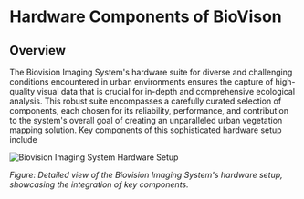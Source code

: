 # Hardware Components of BioVison

## Overview

The Biovision Imaging System's hardware suite for diverse and challenging conditions encountered in urban environments ensures the capture of high-quality visual data that is crucial for in-depth and comprehensive ecological analysis. This robust suite encompasses a carefully curated selection of components, each chosen for its reliability, performance, and contribution to the system's overall goal of creating an unparalleled urban vegetation mapping solution. Key components of this sophisticated hardware setup include

![Biovision Imaging System Hardware Setup](C:\Users\pejma\Desktop\hardware_components.jpg)

*Figure: Detailed view of the Biovision Imaging System's hardware setup, showcasing the integration of key components.*
